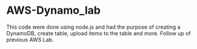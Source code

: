 # AWS-Dynamo_lab

This code were done using node.js and had the purpose of creating a DynamoDB, create table, upload items to the table and more.
Follow up of previous AWS Lab.
